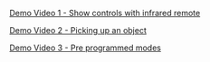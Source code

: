 
[Demo Video 1 - Show controls with infrared remote](https://drive.google.com/file/d/15ve6_fvTR5O4OCDhgxY1lruuJPckogDy/)

[Demo Video 2 - Picking up an object](https://drive.google.com/file/d/1XNfNHU7GK3JA55kFUJTh85eDKozeexub/)

[Demo Video 3 - Pre programmed modes](https://drive.google.com/file/d/18s4pv0uvqsjvZ7h7j1IwxoYhI1ako4GS/)

